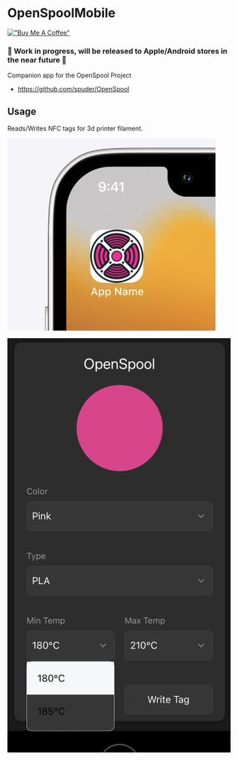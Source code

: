 # OpenSpoolMobile

[!["Buy Me A Coffee"](https://www.buymeacoffee.com/assets/img/custom_images/orange_img.png)](https://www.buymeacoffee.com/openspool)


### 🚧 Work in progress, will be released to Apple/Android stores in the near future 🚧

Companion app for the OpenSpool Project

- https://github.com/spuder/OpenSpool


## Usage

Reads/Writes NFC tags for 3d printer filament. 

![](./images/Screenshot%202025-01-03%20at%2020.57.15.png)

![](./images/Screenshot%202025-01-03%20at%2021.58.32.png)